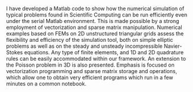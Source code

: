 I have developed a Matlab code to show how the numerical simulation of typical problems found in Scientific Computing can be run efficiently even under the serial Matlab environment. 
This is made possible by a strong employment of vectorization and sparse matrix manipulation. Numerical examples based on FEMs on 2D unstructured triangular grids assess the flexibility and efficiency of the simulation tool, both on simple elliptic
problems as well as on the steady and unsteady incompressible Navier-Stokes equations. Any type of finite elements, and 1D and 2D quadrature rules can be easily accommodated within our framework. 
An extension to the Poisson problem in 3D is also presented. Emphasis is focused on vectorization programming and sparse matrix storage and operations, which allow one to obtain very efficient programs which run in a few minutes on a common notebook.
